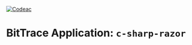 [![Codeac](https://static.codeac.io/badges/2-751821441.svg "Codeac")](https://app.codeac.io/github/ITU-DevOps2024-Ben10/ITU-minitwit)

# BitTrace Application: `c-sharp-razor`


